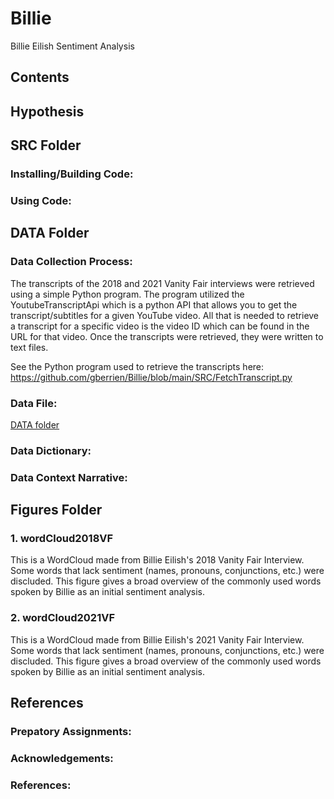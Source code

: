 # Billie
Billie Eilish Sentiment Analysis

## Contents

## Hypothesis

## SRC Folder
### Installing/Building Code:

### Using Code:

## DATA Folder
### Data Collection Process:

The transcripts of the 2018 and 2021 Vanity Fair interviews were retrieved using a simple Python program. The program utilized the YoutubeTranscriptApi which is a python API that allows you to get the transcript/subtitles for a given YouTube video. All that is needed to retrieve a transcript for a specific video is the video ID which can be found in the URL for that video. Once the transcripts were retrieved, they were written to text files. 

See the Python program used to retrieve the transcripts here: https://github.com/gberrien/Billie/blob/main/SRC/FetchTranscript.py

### Data File:
<a href="https://github.com/lls4abt/NYCTaxi/blob/main/DATA/taxi_tripdata.csv">DATA folder</a>

### Data Dictionary:

### Data Context Narrative:

## Figures Folder
### 1. wordCloud2018VF
This is a WordCloud made from Billie Eilish's 2018 Vanity Fair Interview. Some words that lack sentiment (names, pronouns, conjunctions, etc.) were discluded. This figure gives a broad overview of the commonly used words spoken by Billie as an initial sentiment analysis. 

### 2. wordCloud2021VF
This is a WordCloud made from Billie Eilish's 2021 Vanity Fair Interview. Some words that lack sentiment (names, pronouns, conjunctions, etc.) were discluded. This figure gives a broad overview of the commonly used words spoken by Billie as an initial sentiment analysis. 

## References

### Prepatory Assignments: 

### Acknowledgements: 

### References: 

